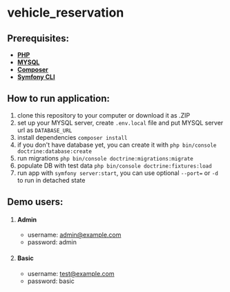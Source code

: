 # vehicle_reservation
## Prerequisites:

- **[PHP](https://www.php.net/)**
- **[MYSQL](https://www.mysql.com/)**
- **[Composer](https://getcomposer.org/)**
- **[Symfony CLI](https://symfony.com/download#step-1-install-symfony-cli)**

## How to run application:

1. clone this repository to your computer or download it as .ZIP
2. set up your MYSQL server, create `.env.local` file and put MYSQL server url as `DATABASE_URL`
3. install dependencies `composer install`
4. if you don't have database yet, you can create it with `php bin/console doctrine:database:create`
5. run migrations `php bin/console doctrine:migrations:migrate`
6. populate DB with test data `php bin/console doctrine:fixtures:load`
7. run app with `symfony server:start`, you can use optional `--port=` or `-d` to run in detached state


## Demo users:
1. #### Admin
   - username: admin@example.com
   - password: admin
2. #### Basic
   - username: test@example.com
   - password: basic

